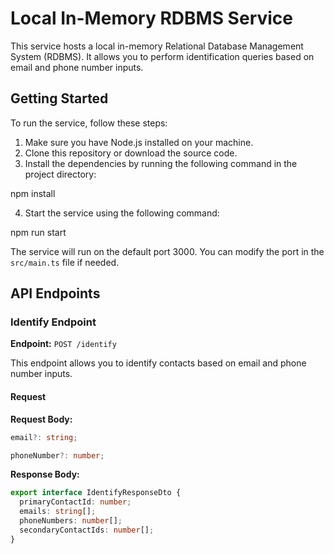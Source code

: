 # Local In-Memory RDBMS Service

This service hosts a local in-memory Relational Database Management System (RDBMS). It allows you to perform identification queries based on email and phone number inputs.

## Getting Started

To run the service, follow these steps:

1. Make sure you have Node.js installed on your machine.
2. Clone this repository or download the source code.
3. Install the dependencies by running the following command in the project directory:

npm install

4. Start the service using the following command:

npm run start

The service will run on the default port 3000. You can modify the port in the `src/main.ts` file if needed.

## API Endpoints

### Identify Endpoint

**Endpoint:** `POST /identify`

This endpoint allows you to identify contacts based on email and phone number inputs.

#### Request

**Request Body:**

```typescript
email?: string;

phoneNumber?: number;
```

**Response Body:**
```typescript
export interface IdentifyResponseDto {
  primaryContactId: number;
  emails: string[];
  phoneNumbers: number[];
  secondaryContactIds: number[];
}
```

